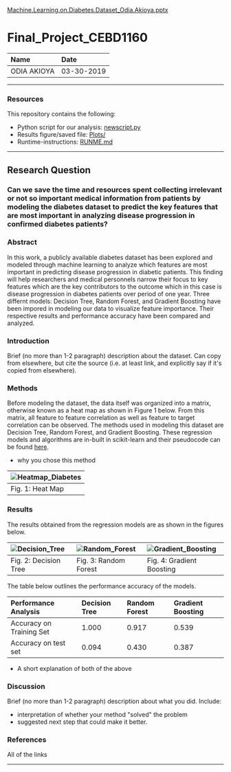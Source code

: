 [Machine.Learning.on.Diabetes.Dataset_Odia.Akioya.pptx](https://github.com/odia101/CEBD_1160_PROJECT/files/2999465/Machine.Learning.on.Diabetes.Dataset_Odia.Akioya.pptx)


# Final_Project_CEBD1160

| Name | Date |
|:-------|:---------------|
|ODIA AKIOYA | 03-30-2019|

-----

### Resources
This repository contains the following:

- Python script for our analysis: [newscript.py](https://github.com/odia101/CEBD_1160_PROJECT/blob/master/newscript.py)
- Results figure/saved file: [Plots/](https://github.com/odia101/CEBD_1160_PROJECT/tree/master/Plots)
- Runtime-instructions: [RUNME.md](https://github.com/odia101/CEBD_1160_PROJECT/blob/master/RUNME.md)

-----

## Research Question

### Can we save the time and resources spent collecting irrelevant or not so important medical information from patients by modeling the diabetes dataset to predict the key features that are most important in analyzing disease progression in confirmed diabetes patients?

### Abstract

In this work, a publicly available diabetes dataset has been explored and modeled through machine learning to analyze which features are most important in predicting disease progression in diabetic patients. This finding will help researchers and medical personnels narrow their focus to key features which are the key contributors to the outcome which in this case is disease progression in diabetes patients over period of one year. Three differnt models: Decision Tree, Random Forest, and Gradient Boosting have been impored in modeling our data to visualize feature importance. Their respective results and performance accuracy have been compared and analyzed.   

### Introduction

Brief (no more than 1-2 paragraph) description about the dataset. Can copy from elsewhere, but cite the source (i.e. at least link, and explicitly say if it's copied from elsewhere).

### Methods

Before modeling the dataset, the data itself was organized into a matrix, otherwise known as a heat map as shown in Figure 1 below. From this matrix, all feature to feature correlation as well as feature to target correlation can be observed. The methods used in modeling this dataset are Decision Tree, Random Forest, and Gradient Boosting. These regression models and algorithms are in-built in scikit-learn and their pseudocode can be found [here](http://scipy-lectures.org/packages/scikit-learn/index.html#introduction-problem-settings). 

- why you chose this method

| ![Heatmap_Diabetes](https://user-images.githubusercontent.com/47048059/55043879-843f0e80-500e-11e9-8d1f-113b3e63b1bc.png) | 
|:-------|
|Fig. 1: Heat Map | 

### Results

The results obtained from the regression models are as shown in the figures below.

| ![Decision_Tree](https://user-images.githubusercontent.com/47048059/55043471-d2eba900-500c-11e9-9f01-03627c8d3393.png) | ![Random_Forest](https://user-images.githubusercontent.com/47048059/55043474-d848f380-500c-11e9-892a-143fff7696ba.png) | ![Gradient_Boosting](https://user-images.githubusercontent.com/47048059/55043478-de3ed480-500c-11e9-95ea-6e4a1e039c61.png) |
|:-------|:---------------|:---------------|
| Fig. 2: Decision Tree | Fig. 3: Random Forest | Fig. 4: Gradient Boosting |

The table below outlines the performance accuracy of the models.

| Performance Analysis | Decision Tree | Random Forest | Gradient Boosting |
|:-------|:---------------|:---------------|:---------------|
|Accuracy on Training Set | 1.000| 0.917| 0.539|
|Accuracy on test set | 0.094| 0.430|0.387|

- A short explanation of both of the above

### Discussion
Brief (no more than 1-2 paragraph) description about what you did. Include:

- interpretation of whether your method "solved" the problem
- suggested next step that could make it better.

### References
All of the links

-------
